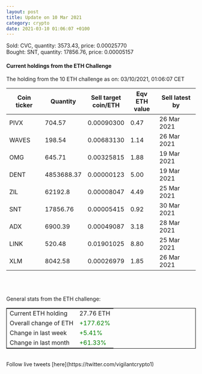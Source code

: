 ```yaml
---
layout: post
title: Update on 10 Mar 2021
category: crypto
date: 2021-03-10 01:06:07 +0100
---
```

<!-- Global site tag (gtag.js) - Google Analytics -->
<script async src="https://www.googletagmanager.com/gtag/js?id=UA-103831149-5"></script>
<script>
  window.dataLayer = window.dataLayer || [];
  function gtag(){dataLayer.push(arguments);}
  gtag('js', new Date());

  gtag('config', 'UA-103831149-5');
</script>
Sold: CVC, quantity:      3573.43, price:   0.00025770<br>Bought: SNT, quantity:     17856.76, price:   0.00005157<br>

#### Current holdings from the ETH Challenge

The holding from the 10 ETH challenge as on: 03/10/2021, 01:06:07 CET

|Coin ticker|Quantity|Sell target<br>coin/ETH|Eqv ETH<br>value|Sell latest by|
|-----------|--------|-----------|-----------|--------------|
PIVX|704.57|  0.00090300|0.47|26 Mar 2021|
WAVES|198.54|  0.00683130|1.14|26 Mar 2021|
OMG|645.71|  0.00325815|1.88|19 Mar 2021|
DENT|4853688.37|  0.00000123|5.00|19 Mar 2021|
ZIL|62192.8|  0.00008047|4.49|25 Mar 2021|
SNT|17856.76|  0.00005415|0.92|30 Mar 2021|
ADX|6900.39|  0.00049087|3.18|28 Mar 2021|
LINK|520.48|  0.01901025|8.80|25 Mar 2021|
XLM|8042.58|  0.00026979|1.85|26 Mar 2021|

<br>
<br>
<br>
General stats from the ETH challenge:

<table style="border:1px solid black;margin-left:auto;margin-right:auto;">
	<tbody>
	<tr>
		<td>Current ETH holding</td>
		<td>     27.76 ETH</td>
	</tr>
	<tr>
		<td>Overall change of ETH</td>
		<td><font color="green">+177.62%</font></td>
	</tr>
	<tr>
		<td>Change in last week</td>
		<td><font color="green">+5.41%</font></td>
	</tr>
	<tr>
		<td>Change in last month</td>
		<td><font color="green">+61.33%</font></td>
	</tr>
	</tbody>
</table>

<br>
Follow live tweets [here](https://twitter.com/vigilantcrypto1)
<br>
<br>